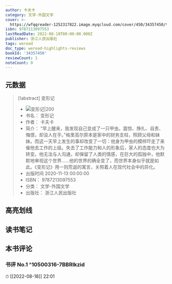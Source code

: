 ```yaml
---
author: 卡夫卡
category: 文学-外国文学
cover: >-
  https://wfqqreader-1252317822.image.myqcloud.com/cover/450/34357450/t7_34357450.jpg
isbn: 9787213097553
lastReadDate: 2022-08-18T00:00:00.000Z
publisher: 浙江人民出版社
tags: weread
doc_type: weread-highlights-reviews
bookId: '34357450'
reviewCount: 1
noteCount: 0
---
```


## 元数据

> [!abstract] 变形记
> - ![ 变形记|200](https://wfqqreader-1252317822.image.myqcloud.com/cover/450/34357450/t7_34357450.jpg)
> - 书名： 变形记
> - 作者： 卡夫卡
> - 简介： “早上醒来，我发现自己变成了一只甲虫。震惊、挣扎、自责、悔恨，却没人在乎。”格里高尔原本是家中的财务支柱，照顾父母和妹妹。而这一天早上发生的事却改变了一切：他身为甲虫的模样吓走了来催他去工作的上级。失去了工作能力和人的形象后，家人的态度也大为转变。他无法与人沟通，却保留了人类的情感，在巨大的孤独中，他默默地审视这个世界……他的世界的确全变了，而世界本身似乎就是如此。《变形记》用一则荒诞的寓言，关照着人在现代社会中的异化。
> - 出版时间 2020-11-13 00:00:00
> - ISBN： 9787213097553
> - 分类： 文学-外国文学
> - 出版社： 浙江人民出版社

## 高亮划线

## 读书笔记

## 本书评论

### 书评 No.1  ^10500316-7BBRIkzid
⏱ [[2022-08-18]]  22:01

